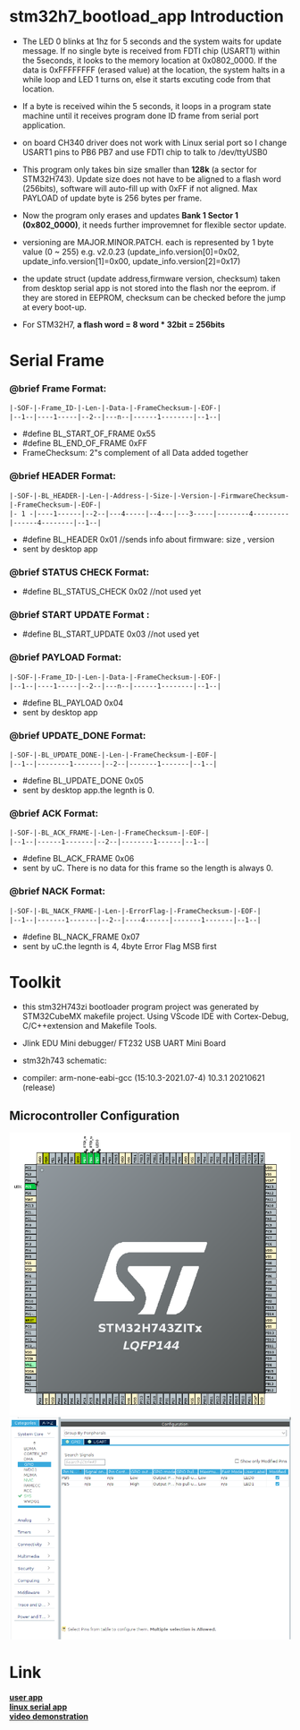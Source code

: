 # stm32h7_bootload_app Introduction

- The LED 0 blinks at 1hz for 5 seconds and the system waits for update message. If no single byte is received from FDTI chip (USART1) within the 5seconds, it looks to the memory location at 0x0802_0000. If the data is 0xFFFFFFFF (erased value) at the location, the system halts in a while loop and LED 1 turns on, else it starts excuting code from that location. 

- If a byte is received wihin the 5 seconds, it loops in a program state machine until it receives program done ID frame from serial port application. 

- on board CH340 driver does not work with Linux serial port so I change USART1 pins to PB6 PB7 and use FDTI chip to talk to /dev/ttyUSB0

- This program only takes bin size smaller than **128k** (a sector for STM32H743). Update size does not have to be aligned to a flash word (256bits), software will auto-fill up with 0xFF if not aligned. Max PAYLOAD of update byte is 256 bytes per frame.

- Now the program only erases and updates **Bank 1 Sector 1 (0x802_0000)**, it needs further improvemnet for flexible sector update. 

- versioning are MAJOR.MINOR.PATCH. each is represented by 1 byte value (0 ~ 255)
 e.g. v2.0.23 (update_info.version[0]=0x02, update_info.version[1]=0x00, update_info.version[2]=0x17)

- the update struct (update address,firmware version, checksum) taken from desktop serial app is not stored into the flash nor the eeprom. if they are stored in EEPROM, checksum can be checked before the jump at every boot-up.

- For STM32H7, **a flash word = 8 word * 32bit =  256bits**

# Serial Frame

### @brief Frame Format:

    |-SOF-|-Frame_ID-|-Len-|-Data-|-FrameChecksum-|-EOF-|
    |--1--|----1-----|--2--|---n--|------1--------|--1--|

- #define BL_START_OF_FRAME  0x55 
- #define BL_END_OF_FRAME    0xFF  
- FrameChecksum: 2"s complement of all Data added together 

### @brief HEADER Format:

    |-SOF-|-BL_HEADER-|-Len-|-Address-|-Size-|-Version-|-FirmwareChecksum-|-FrameChecksum-|-EOF-|
    |- 1 -|----1------|--2--|---4-----|--4---|---3-----|--------4---------|------4--------|--1--|

- #define BL_HEADER       0x01 //sends info about firmware: size , version 
- sent by desktop app


### @brief STATUS CHECK Format:
- #define BL_STATUS_CHECK 0x02 //not used yet

### @brief START UPDATE Format :
- #define BL_START_UPDATE 0x03 //not used yet

### @brief PAYLOAD Format:

    |-SOF-|-Frame_ID-|-Len-|-Data-|-FrameChecksum-|-EOF-|
    |--1--|----1-----|--2--|---n--|------1--------|--1--|

- #define BL_PAYLOAD      0x04
- sent by desktop app

### @brief UPDATE_DONE Format:

    |-SOF-|-BL_UPDATE_DONE-|-Len-|-FrameChecksum-|-EOF-|
    |--1--|--------1-------|--2--|-------1-------|--1--|

- #define BL_UPDATE_DONE  0x05
- sent by desktop app.the legnth is 0.

### @brief ACK Format:

    |-SOF-|-BL_ACK_FRAME-|-Len-|-FrameChecksum-|-EOF-|
    |--1--|------1-------|--2--|--------1------|--1--|

- #define BL_ACK_FRAME    0x06
- sent by uC. There is no data for this frame so the length is always 0.


### @brief NACK Format:

    |-SOF-|-BL_NACK_FRAME-|-Len-|-ErrorFlag-|-FrameChecksum-|-EOF-|
    |--1--|-------1-------|--2--|----4------|-------1-------|--1--|

- #define BL_NACK_FRAME   0x07
- sent by uC.the legnth is 4, 4byte Error Flag MSB first


# Toolkit

- this stm32H743zi bootloader program project was generated by STM32CubeMX makefile project. Using VScode IDE with Cortex-Debug, C/C++extension and Makefile Tools.

- Jlink EDU Mini debugger/ FT232 USB UART Mini Board

- stm32h743 schematic:

- compiler: arm-none-eabi-gcc (15:10.3-2021.07-4) 10.3.1 20210621 (release)

## Microcontroller Configuration

![link](image/Screenshot%20from%202022-11-13%2017-32-38.png)
![link](image/Screenshot%20from%202022-11-13%2017-33-18.png)

# Link

[**user app**](https://github.com/JOSEPH129009/user-app) \
[**linux serial app**](https://github.com/JOSEPH129009/serial-port-echo-programming) \
[**video demonstration**](https://www.youtube.com/watch?v=dADT_mSCsA4)